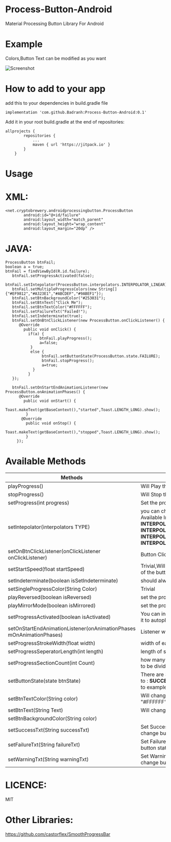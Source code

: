 # Process-Button-Android
Material Processing Button Library For Android

# Example
Colors,Button Text can be modified as you want

![Screenshot](https://i.imgur.com/sv3zkeF.gif)

# How to add to your app 

add this to your dependencies in build.gradle file
```
implementation 'com.github.Badranh:Process-Button-Android:0.1'
```
Add it in your root build.gradle at the end of repositories:

```
allprojects {
		repositories {
			...
			maven { url 'https://jitpack.io' }
		}
	}
```
# Usage
# XML:
```
<net.cryptobrewery.androidprocessingbutton.ProcessButton
        android:id="@+id/failure"
        android:layout_width="match_parent"
        android:layout_height="wrap_content"
        android:layout_margin="20dp" />
```
# JAVA: 
```
ProcessButton btnFail;
boolean a = true;
btnFail = findViewById(R.id.failure);
   btnFail.setProgressActivated(false);
   btnFail.setIntepolator(ProcessButton.interpolators.INTERPOLATOR_LINEAR);
   btnFail.setMultipleProgressColors(new String[]{"#EF9812","#A323E1","#ABCDEF","#9ABEF1"});
   btnFail.setBtnBackgroundColor("#253031");
   btnFail.setBtnText("Click Me");
   btnFail.setBtnTextColor("#FFFFFF");
   btnFail.setFailureTxt("Failed!");
   btnFail.setIndeterminate(true);
   btnFail.setOnBtnClickListener(new ProcessButton.onClickListener() {
      @Override
        public void onClick() {
          if(a) {
               btnFail.playProgress();
               a=false;
           }
           else {
                btnFail.setButtonState(ProcessButton.state.FAILURE);
                btnFail.stopProgress();
                a=true;
            }
          }
   });

   btnFail.setOnStartEndAnimationListener(new ProcessButton.onAnimationPhases() {
      @Override
        public void onStart() {
            Toast.makeText(getBaseContext(),"started",Toast.LENGTH_LONG).show();
         }
       @Override
         public void onStop() {
            Toast.makeText(getBaseContext(),"stopped",Toast.LENGTH_LONG).show();
         }
     });
```
# Available Methods
| Methods | Description |
| --- | --- |
| playProgress() | Will Play the progress of the button |
| stopProgress() | Will Stop the progress of the button |
| setProgress(int progress) | Set the progress of button  |
| setIntepolator(interpolators TYPE) | you can choose different interpolators. Available Interpolators: <b>INTERPOLATOR_LINEAR</b> & <b>INTERPOLATOR_ACCELERATE</b> & <b>INTERPOLATOR_DECELERATE</b> & <b>INTERPOLATOR_ACCELERATEDECELERATE</b>  |
| setOnBtnClickListener(onClickListener onClickListener)| Button Click Listener  |
| setStartSpeed(float startSpeed) | Trivial,Will set the starting speed of progress of the button  |
| setIndeterminate(boolean isSetIndeterminate) |  should always be set as true !  |
| setSingleProgressColor(String Color) | Trivial |
| playReversed(boolean isReversed) | set the progress to play in reversed style |
| playMirrorMode(boolean isMirrored) |  set the progress to play in Mirror style |
| setProgressActivated(boolean isActivated) | You can initially set it to false if u don't want it to autoplay |
| setOnStartEndAnimationListener(onAnimationPhases mOnAnimationPhases) | Listener when the animation starts and ends |
| setProgressStrokeWidth(float width) | width of each section in progress |
| setProgressSeperatorLength(int length) |length of seperator between sections |
| setProgressSectionCount(int Count) | how many sections u want ur progress bar to be divided |
| setButtonState(state btnState) | There are 3 states u can change the button to : <b>SUCCESS</b> & <b>FAILURE</b> & <b>WARNING</b> refer to example and sample app in the repo |
| setBtnTextColor(String color) | Will change color of the text in the button ex: "#FFFFFF" |
| setBtnText(String Text) | Will change the text of the button |
| setBtnBackgroundColor(String color) | | Will change the backgroung color of the buttonn |
| setSuccessTxt(String successTxt) | Set Success Text That Appear when u change button state to <b>SUCCESS</b> |
| setFailureTxt(String failureTxt) | Set Failure Text That Appear when u change button state to <b>FAILURE</b> |
| setWarningTxt(String warningTxt) | Set Warning Text That Appear when u change button state to <b>WARNING</b> |

# LICENCE:
MIT

# Other Libraries: 

https://github.com/castorflex/SmoothProgressBar


